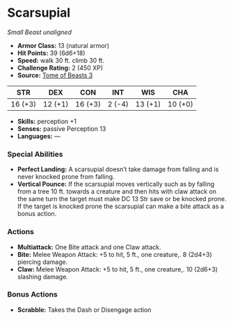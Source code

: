 # Scarsupial

*Small* *Beast* *unaligned*

- **Armor Class:** 13 (natural armor)
- **Hit Points:** 39 (6d6+18)
- **Speed:** walk 30 ft. climb 30 ft.
- **Challenge Rating:** 2 (450 XP)
- **Source:** [Tome of Beasts 3](https://koboldpress.com/kpstore/product/tome-of-beasts-2-for-5th-edition/)

| STR | DEX | CON | INT | WIS | CHA |
| --- | --- | --- | --- | --- | --- |
| 16 (+3) | 12 (+1) | 16 (+3) | 2 (-4) | 13 (+1) | 10 (+0) |

- **Skills:** perception +1
- **Senses:** passive Perception 13
- **Languages:** —
### Special Abilities
- **Perfect Landing:** A scarsupial doesn’t take damage from falling and is never knocked prone from falling.
- **Vertical Pounce:** If the scarsupial moves vertically such as by falling from a tree 10 ft. towards a creature and then hits with claw attack on the same turn the target must make DC 13 Str save or be knocked prone. If the target is knocked prone the scarsupial can make a bite attack as a bonus action.
### Actions
- **Multiattack:** One Bite attack and one Claw attack.
- **Bite:** Melee Weapon Attack: +5 to hit, 5 ft., one creature,. 8 (2d4+3) piercing damage.
- **Claw:** Melee Weapon Attack: +5 to hit, 5 ft., one creature,. 10 (2d6+3) slashing damage.
### Bonus Actions
- **Scrabble:** Takes the Dash or Disengage action
